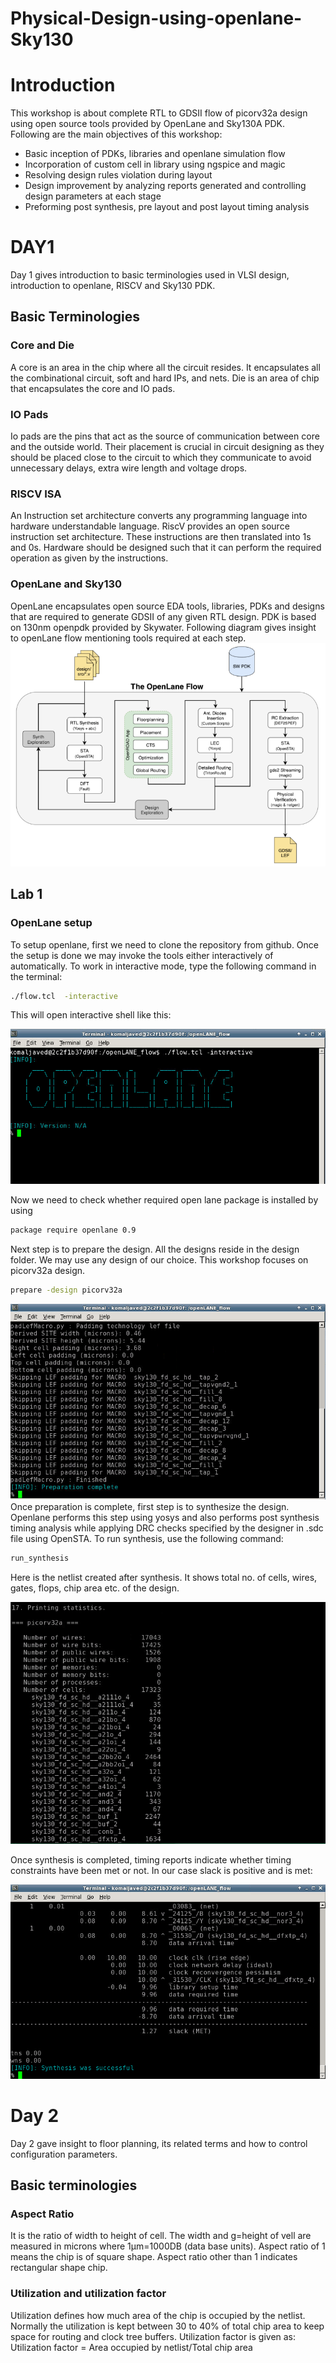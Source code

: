 # Physical-Design-using-openlane-Sky130

# Introduction
This workshop is about complete RTL to GDSII flow of picorv32a design using open source tools provided by OpenLane and Sky130A PDK.  Following are the main objectives of this workshop:
-	Basic inception of PDKs, libraries and openlane simulation flow
-	Incorporation of custom cell in library using ngspice and magic
-	Resolving design rules violation during layout
-	Design improvement by analyzing reports generated and controlling design parameters at each stage 
-	Preforming post synthesis, pre layout and post layout timing analysis 

# DAY1
Day 1 gives introduction to basic terminologies used in VLSI design, introduction to openlane, RISCV and Sky130 PDK.
## Basic Terminologies
### Core and Die
A core is an area in the chip where all the circuit resides. It encapsulates all the combinational circuit, soft and hard IPs, and nets. Die is an area of chip that encapsulates the core and IO pads. 
### IO Pads 
Io pads are the pins that act as the source of communication between core and the outside world. Their placement is crucial in circuit designing as they should be placed close to the circuit to which they communicate to avoid unnecessary delays, extra wire length and voltage drops. 
### RISCV ISA
An Instruction set architecture converts any programming language into hardware understandable language. RiscV provides an open source instruction set architecture. These instructions are then translated into 1s and 0s. Hardware should be designed such that it can perform the required operation as given by the instructions.
### OpenLane and Sky130
OpenLane encapsulates open source EDA tools, libraries, PDKs and designs that are required to generate GDSII of any given RTL design.  PDK is based on 130nm openpdk provided by Skywater. Following diagram gives insight to openLane flow mentioning tools required at each step.
![](op.png)
## Lab 1
### OpenLane setup
To setup openlane, first we need to clone the repository from github. Once the setup is done we may invoke the tools either interactively of automatically. To work in interactive mode, type the following command in the terminal:
```sh
./flow.tcl  -interactive  
```
This will open interactive shell like this:

![](op1.png)

Now we need to check whether required open lane package is installed by using
```sh
package require openlane 0.9
```
Next step is to prepare the design. All the designs reside in the design folder. We may use any design of our choice. This workshop focuses on picorv32a design. 
```sh
prepare -design picorv32a
```
![](op2.png)
Once preparation is complete, first step is to synthesize the design. Openlane performs this step using yosys and also performs post synthesis timing analysis while applying DRC checks specified by the designer in .sdc file using OpenSTA. To run synthesis, use the following command:
```sh
run_synthesis
```
Here is the netlist created after synthesis. It shows total no. of cells, wires, gates, flops, chip area etc. of the design. 

![](op3.png)

Once synthesis is completed, timing reports indicate whether timing constraints have been met or not. In our case slack is positive and is met:

![](op4.png)

# Day 2
Day 2 gave insight to floor planning, its related terms and  how to control configuration parameters.
## Basic terminologies
### Aspect Ratio
It is the ratio of width to height of cell. The width and g=height of vell are measured in microns where 1µm=1000DB (data base units). Aspect ratio of 1 means the chip is of  square shape. Aspect ratio other than 1 indicates rectangular shape chip.
### Utilization and utilization factor
Utilization defines how much area of the chip is occupied by the netlist. Normally the utilization is kept between 30 to 40% of total chip area to keep space for routing and clock tree buffers. Utilization factor is given as:
Utilization factor = Area occupied by netlist/Total chip area





